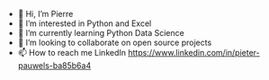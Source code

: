 - 👋 Hi, I’m Pierre
- 👀 I’m interested in Python and Excel
- 🌱 I’m currently learning Python Data Science 
- 💞️ I’m looking to collaborate on open source projects
- 📫 How to reach me LinkedIn 
https://www.linkedin.com/in/pieter-pauwels-ba85b6a4
<!---
d0np13rr3/d0np13rr3 is a ✨ special ✨ repository because its `README.md` (this file) appears on your GitHub profile.
You can click the Preview link to take a look at your changes.
--->
